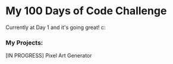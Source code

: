 # My 100 Days of Code Challenge

Currently at Day 1 and it's going great! c:

### My Projects: 
[IN PROGRESS] Pixel Art Generator
